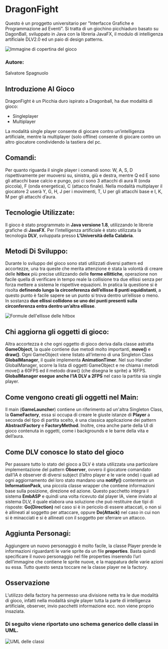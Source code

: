 # DragonFight
Questo è un proggetto universitario per "Interfacce Grafiche e Programmazione ad Eventi". Si tratta di un giochino picchiaduro basato su DagonBall, sviluppato in Java con la libreria JavaFX, il modulo di intelligenza artificiale DLV2.0 ed un paio di design patterns.

![Immagine di copertina del gioco](https://firebasestorage.googleapis.com/v0/b/personal-ee8a6.appspot.com/o/copertina_dragonfight.png?alt=media&token=14de4393-71a4-4f0c-9a6d-330119d2afc8)

### Autore:
Salvatore Spagnuolo

## Introduzione Al Gioco
DragonFight è un Picchia duro ispirato a Dragonball, ha due modalità di gioco:
- Singleplayer
- Multiplayer

La modalità single player consente di giocare contro un’intelligenza artificiale, mentre la multiplayer (solo offline) consente di giocare contro un altro giocatore condividendo la tastiera del pc.

## Comandi:
Per quanto riguarda il single player i comandi sono: W, A, S, D rispettivamente per muoversi su, sinistra, giù e destra, mentre Q ed E sono gli attacchi base calcio e pungo, poi ci sono 3 attacchi di aura R (onda piccola), F (onda energetica), C (attacco finale).
Nella modalità multiplayer il giocatore 2 userà Y, G, H, J per i movimenti, T, U per gli attacchi base e I, K, M per gli attacchi d’aura.

## Tecnologie Utilizzate:
Il gioco è stato programmato in **Java versione 1.8**, utilizzando le librerie grafiche di **JavaFX**.
Per l’intelligenza artificiale è stato utilizzata la tecnologia **DLV**, sviluppata presso **L’Università della Calabria**.

## Metodi Di Sviluppo:
Durante lo sviluppo del gioco sono stati utilizzati diversi pattern ed accortezze, una tra queste che merita attenzione è stata la volontà di creare delle **hitbox** più precise utilizzando delle **forme ellittiche**, operazione non facile quella di verificare in tempo reale la collisione tra due ellissi senza per forza mettere a sistema le rispettive equazioni. In pratica la questione si è risolta **definendo lungo la circonferenza dell’ellisse 8 punti equidistanti**, a questo punto è facile sapere se un punto si trova dentro un’ellisse o meno. In sostanza **due ellissi collidono se uno dei punti presenti sulla circonferenza entra dentro un’altra ellisse**.

![Formule dell'ellisse delle hitbox](https://firebasestorage.googleapis.com/v0/b/personal-ee8a6.appspot.com/o/HitboxEllipse_pages-to-jpg-0001.jpg?alt=media&token=63210eae-64ed-4796-a790-fe3fd676824d)

## Chi aggiorna gli oggetti di gioco:
Altra accortezza è che ogni oggetto di gioco deriva dalla classe astratta **GameObject**, la quale contiene due metodi molto importanti, **move()** e **draw()**. Ogni GameObject viene listato all’interno di una Singleton Class **GlobalManager**, il quale implementa **AnimationTimer**. Nel suo Handler GlobalManager, scorre la lista di oggetti GameObject e ne chiama i metodi move() a 60FPS ed il metodo draw() (che disegna le sprite) a 16FPS. **GlobalManager esegue anche l’IA DLV a 2FPS** nel caso la partita sia single player.

## Come vengono creati gli oggetti nel Main:
Il main (**GameLauncher**) contiene un riferimento ad un'altra Singleton Class, la **GameFactory**, essa si occupa di creare le giuste istanze di **Player** a seconda del tipo di partita scelto, è una classica applicazione dei pattern **AbstractFactory** e **FactoryMethod**.
Inoltre, crea anche parte della UI di gioco contenuta in oggetti, come i backgrounds e le barre della vita e dell’aura.

## Come DLV conosce lo stato del gioco
Per passare tutto lo stato del gioco a DLV è stata utilizzata una particolare implementazione del pattern **Observer**, ovvero il giocatore comandato dall’IA è observer di diversi subject (l’altro player e le varie onde) i quali ad ogni aggiornamento del loro stato mandano una **notify()** contentente un **InformationPack**, una piccola classe wrapper che contiene informazioni base sulla posizione, direzione ed azione. Questo pacchetto integra il sistema **EmbASP** e quindi una volta ricevuto dal player IA, viene inviato al sistema DLV, il quale elabora una soluzione che può restituire due tipi di risposte: **Go(Direction)** nel caso si è in pericolo di essere attaccati, o non si è allineati al soggetto per attaccare, oppure **Do(Attack)** nel caso in cui non si è minacciati e si è allineati con il soggetto per sferrare un attacco.

## Aggiunta Personagi:
Aggiungere un nuovo personaggio è molto facile, la classe Player prende le informazioni riguardanti le varie sprite da un file **properties**. Basta quindi specificare il nuovo personaggio nel file properties inserendo l’url dell’immagine che contiene le sprite nuove, e la mappatura delle varie azioni su essa. Tutto questo senza toccare ne la classe player ne la factory.

## Osservazione
L’utilizzo della factory ha permesso una divisione netta tra le due modalità di gioco, infatti nella modalità single player tutta la parte di intelligenza artificiale, observer, invio pacchetti informazione ecc. non viene proprio insaziata.

### Di seguito viene riportato uno schema generico delle classi in UML.
![UML delle classi](https://firebasestorage.googleapis.com/v0/b/personal-ee8a6.appspot.com/o/DragonFightUML.jpg?alt=media&token=cb9120c2-b987-4064-97e2-10c6147b22c4)
